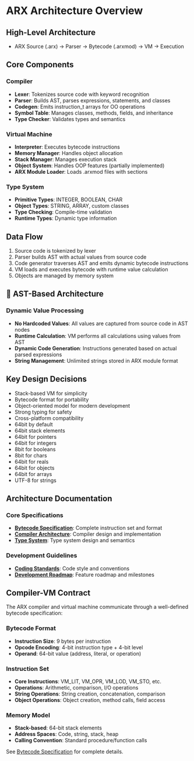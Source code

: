 # ARX Architecture Overview

## High-Level Architecture
- ARX Source (.arx) → Parser → Bytecode (.arxmod) → VM → Execution

## Core Components

### Compiler
- **Lexer**: Tokenizes source code with keyword recognition
- **Parser**: Builds AST, parses expressions, statements, and classes
- **Codegen**: Emits instruction_t arrays for OO operations
- **Symbol Table**: Manages classes, methods, fields, and inheritance
- **Type Checker**: Validates types and semantics

### Virtual Machine
- **Interpreter**: Executes bytecode instructions
- **Memory Manager**: Handles object allocation
- **Stack Manager**: Manages execution stack
- **Object System**: Handles OOP features (partially implemented)
- **ARX Module Loader**: Loads .arxmod files with sections

### Type System
- **Primitive Types**: INTEGER, BOOLEAN, CHAR
- **Object Types**: STRING, ARRAY, custom classes
- **Type Checking**: Compile-time validation
- **Runtime Types**: Dynamic type information

## Data Flow
1. Source code is tokenized by lexer
2. Parser builds AST with actual values from source code
3. Code generator traverses AST and emits dynamic bytecode instructions
4. VM loads and executes bytecode with runtime value calculation
5. Objects are managed by memory system

## 🎯 **AST-Based Architecture**

### Dynamic Value Processing
- **No Hardcoded Values**: All values are captured from source code in AST nodes
- **Runtime Calculation**: VM performs all calculations using values from AST
- **Dynamic Code Generation**: Instructions generated based on actual parsed expressions
- **String Management**: Unlimited strings stored in ARX module format

## Key Design Decisions
- Stack-based VM for simplicity
- Bytecode format for portability
- Object-oriented model for modern development
- Strong typing for safety
- Cross-platform compatibility
- 64bit by default
- 64bit stack elements
- 64bit for pointers
- 64bit for integers
- 8bit  for booleans
- 8bit  for chars
- 64bit for reals
- 64bit for objects
- 64bit for arrays
- UTF-8 for strings

## Architecture Documentation

### Core Specifications
- **[Bytecode Specification](bytecode-specification.md)**: Complete instruction set and format
- **[Compiler Architecture](compiler.md)**: Compiler design and implementation
- **[Type System](type-system.md)**: Type system design and semantics

### Development Guidelines
- **[Coding Standards](../development/coding-standards.md)**: Code style and conventions
- **[Development Roadmap](../../DEVELOPMENT_ROADMAP.md)**: Feature roadmap and milestones

## Compiler-VM Contract

The ARX compiler and virtual machine communicate through a well-defined bytecode specification:

### Bytecode Format
- **Instruction Size**: 9 bytes per instruction
- **Opcode Encoding**: 4-bit instruction type + 4-bit level
- **Operand**: 64-bit value (address, literal, or operation)

### Instruction Set
- **Core Instructions**: VM_LIT, VM_OPR, VM_LOD, VM_STO, etc.
- **Operations**: Arithmetic, comparison, I/O operations
- **String Operations**: String creation, concatenation, comparison
- **Object Operations**: Object creation, method calls, field access

### Memory Model
- **Stack-based**: 64-bit stack elements
- **Address Spaces**: Code, string, stack, heap
- **Calling Convention**: Standard procedure/function calls

See [Bytecode Specification](bytecode-specification.md) for complete details.